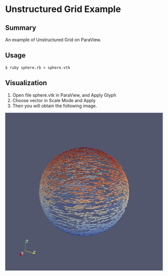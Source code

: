 # Unstructured Grid Example

## Summary
An example of Unstructured Grid on ParaView.

## Usage

```
$ ruby sphere.rb > sphere.vtk
```

## Visualization

1. Open file sphere.vtk in ParaView, and Apply Glyph
2. Choose vector in Scale Mode and Apply
3. Then you will obtain the following image.

![sphere.png](result/sphere.png)
